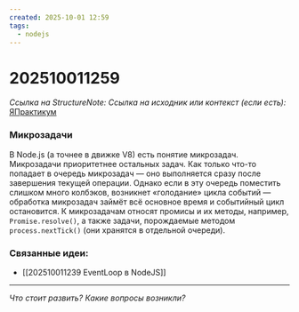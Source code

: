 ```yaml
---
created: 2025-10-01 12:59
tags:
  - nodejs
---
```

# 202510011259
*Ссылка на StructureNote:*
*Ссылка на исходник или контекст (если есть):* [ЯПрактикум](https://practicum.yandex.ru/learn/backend-nodejs/courses/16b47298-e20d-4fde-9619-1ab305039a00/sprints/564238/topics/57910525-b12b-4241-8764-6b23c37a80fc/lessons/ab756091-2cb0-4eb3-b2bf-0a380c6ef032/)

### Микрозадачи

В Node.js (а точнее в движке V8) есть понятие микрозадач. Микрозадачи приоритетнее остальных задач. Как только что-то попадает в очередь микрозадач — оно выполняется сразу после завершения текущей операции. Однако если в эту очередь поместить слишком много колбэков, возникнет «голодание» цикла событий — обработка микрозадач займёт всё основное время и событийный цикл остановится. К микрозадачам относят промисы и их методы, например, `Promise.resolve()`, а также задачи, порождаемые методом `process.nextTick()` (они хранятся в отдельной очереди).
### Связанные идеи:
* [[202510011239 EventLoop в NodeJS]]
---

*Что стоит развить? Какие вопросы возникли?*